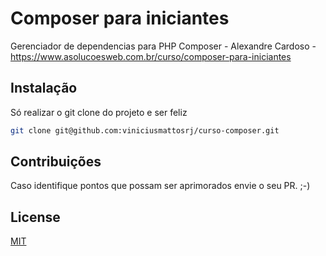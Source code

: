 # Composer para iniciantes

Gerenciador de dependencias para PHP Composer - Alexandre Cardoso - https://www.asolucoesweb.com.br/curso/composer-para-iniciantes

## Instalação

Só realizar o git clone do projeto e ser feliz
```bash
git clone git@github.com:viniciusmattosrj/curso-composer.git
```

## Contribuições
Caso identifique pontos
que possam ser aprimorados envie o seu PR. ;-)


## License
[MIT](https://choosealicense.com/licenses/mit/)
